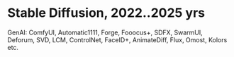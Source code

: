 # Stable Diffusion, 2022..2025 yrs
GenAI: ComfyUI, Automatic1111, Forge, Fooocus+, SDFX, SwarmUI, Deforum, SVD, LCM, ControlNet, FaceID+, AnimateDiff, Flux, Omost, Kolors etc.
